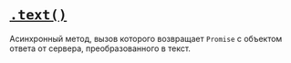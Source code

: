 # [`.text()`](../../index.md)

Асинхронный метод, вызов которого возвращает `Promise` c объектом ответа от сервера, преобразованного в текст.
